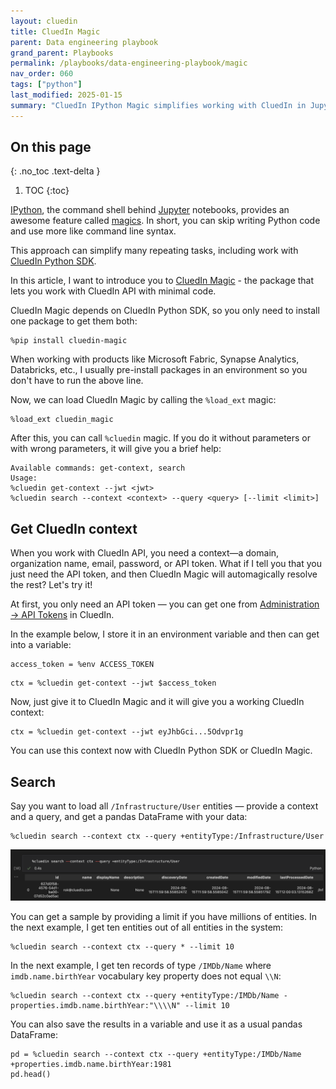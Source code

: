 ```yaml
---
layout: cluedin
title: CluedIn Magic
parent: Data engineering playbook
grand_parent: Playbooks
permalink: /playbooks/data-engineering-playbook/magic
nav_order: 060
tags: ["python"]
last_modified: 2025-01-15
summary: "CluedIn IPython Magic simplifies working with CluedIn in Jupyter notebooks."
---
```


## On this page
{: .no_toc .text-delta }
1. TOC
{:toc}

[IPython](https://ipython.org/),
the command shell behind [Jupyter](https://jupyter.org/) notebooks,
provides an awesome feature called [magics](https://ipython.readthedocs.io/en/stable/interactive/python-ipython-diff.html#magics).
In short, you can skip writing Python code and use more like command line syntax.

This approach can simplify many repeating tasks, including work with [CluedIn Python SDK](https://pypi.org/project/cluedin/).

In this article, I want to introduce you
to [CluedIn Magic](https://pypi.org/project/cluedin-magic/) - the package that lets you work with
CluedIn API with minimal code.

CluedIn Magic depends on CluedIn Python SDK, so you only need to install one package to get them both:

```shell
%pip install cluedin-magic
```

When working with products like Microsoft Fabric, Synapse Analytics, Databricks, etc.,
I usually pre-install packages in an environment so you don't have to run the above line.

Now, we can load CluedIn Magic by calling the `%load_ext` magic:

```shell
%load_ext cluedin_magic
```

After this, you can call `%cluedin` magic. If you do it without parameters or with wrong parameters, it will give you a brief help:

```
Available commands: get-context, search
Usage:
%cluedin get-context --jwt <jwt>
%cluedin search --context <context> --query <query> [--limit <limit>]
```

## Get CluedIn context

When you work with CluedIn API, you need a context—a domain, organization name,
email, password, or API token. What if I tell you that you just need the API token,
and then CluedIn Magic will automagically resolve the rest? Let's try it!

At first, you only need an API token &mdash; you can get one from
[Administration -> API Tokens](https://documentation.cluedin.net/integration/endpoint#send-data) in CluedIn.

In the example below, I store it in an environment variable and then can get into a variable:


```shell
access_token = %env ACCESS_TOKEN
```

```shell
ctx = %cluedin get-context --jwt $access_token
```

Now, just give it to CluedIn Magic and it will give you a working CluedIn context:

```shell
ctx = %cluedin get-context --jwt eyJhbGci...5Odvpr1g
```

You can use this context now with CluedIn Python SDK or CluedIn Magic.

## Search

Say you want to load all `/Infrastructure/User` entities &mdash;
provide a context and a query, and get a pandas DataFrame with your data:

```shell
%cluedin search --context ctx --query +entityType:/Infrastructure/User
```

<img src="/assets/images/python-sdk/notebook.png" alt="notebook" />

You can get a sample by providing a limit if you have millions of entities.
In the next example, I get ten entities out of all entities in the system:

```shell
%cluedin search --context ctx --query * --limit 10
```

In the next example, I get ten records of type
`/IMDb/Name` where `imdb.name.birthYear` vocabulary key property does not equal `\\N`:

```shell
%cluedin search --context ctx --query +entityType:/IMDb/Name -properties.imdb.name.birthYear:"\\\\N" --limit 10
```

You can also save the results in a variable and use it as a usual pandas DataFrame:

```shell
pd = %cluedin search --context ctx --query +entityType:/IMDb/Name +properties.imdb.name.birthYear:1981
pd.head()
```
